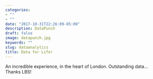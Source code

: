 ```yaml
---
categories:
- ""
- ""
date: "2017-10-31T22:26:09-05:00"
description: DataPunch
draft: false
image: datapunch.jpg
keywords: ""
slug: dataanalytics
title: Data for Life!
---
```

An incredible experience, in the heart of London. Outstanding data... Thanks LBS!